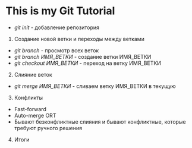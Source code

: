 # This is my Git Tutorial

* *git init* - добавление репозитория

1. Создание новой ветки и переходы между ветками
* *git branch* - просмотр всех веток
* *git branch ИМЯ_ВЕТКИ* - создание ветки ИМЯ_ВЕТКИ
* *git checkout ИМЯ_ВЕТКИ* - переход на ветку ИМЯ_ВЕТКИ

2. Слияние веток
* *git merge ИМЯ_ВЕТКИ* - сливаем ветку ИМЯ_ВЕТКИ в текущую

3. Конфликты
* Fast-forward
* Auto-merge ORT
* Бывают безконфликтные слияния и бывают конфликтные, которые требуют ручного решения

4. Итоги